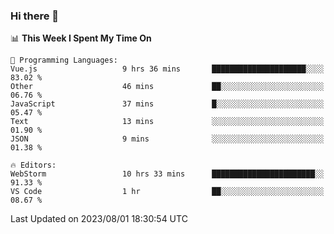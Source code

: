 ### Hi there 👋

<!--
**asdf12303116/asdf12303116** is a ✨ _special_ ✨ repository because its `README.md` (this file) appears on your GitHub profile.

Here are some ideas to get you started:

- 🔭 I’m currently working on ...
- 🌱 I’m currently learning ...
- 👯 I’m looking to collaborate on ...
- 🤔 I’m looking for help with ...
- 💬 Ask me about ...
- 📫 How to reach me: ...
- 😄 Pronouns: ...
- ⚡ Fun fact: ...
-->

<!--START_SECTION:waka-->
📊 **This Week I Spent My Time On** 

```text
💬 Programming Languages: 
Vue.js                   9 hrs 36 mins       █████████████████████░░░░   83.02 % 
Other                    46 mins             ██░░░░░░░░░░░░░░░░░░░░░░░   06.76 % 
JavaScript               37 mins             █░░░░░░░░░░░░░░░░░░░░░░░░   05.47 % 
Text                     13 mins             ░░░░░░░░░░░░░░░░░░░░░░░░░   01.90 % 
JSON                     9 mins              ░░░░░░░░░░░░░░░░░░░░░░░░░   01.38 % 

🔥 Editors: 
WebStorm                 10 hrs 33 mins      ███████████████████████░░   91.33 % 
VS Code                  1 hr                ██░░░░░░░░░░░░░░░░░░░░░░░   08.67 % 
```


 Last Updated on 2023/08/01 18:30:54 UTC
<!--END_SECTION:waka-->
